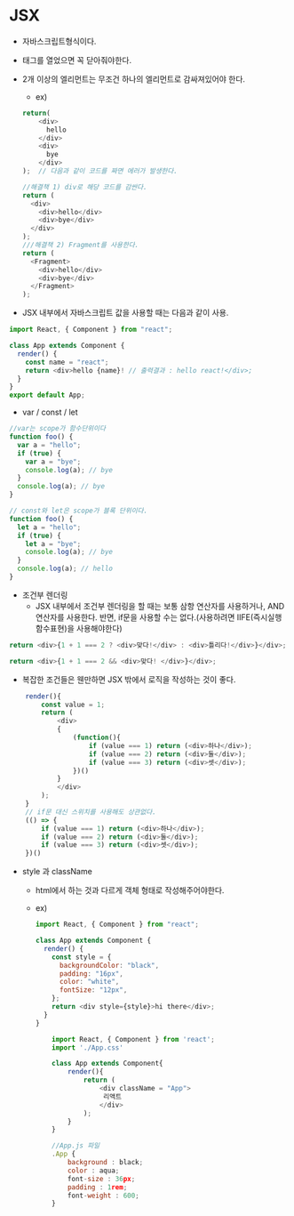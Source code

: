 # JSX

- 자바스크립트형식이다.
- 태그를 열었으면 꼭 닫아줘야한다.
- 2개 이상의 엘리먼트는 무조건 하나의 엘리먼트로 감싸져있어야 한다.

  - ex)

  ```js
  return(
      <div>
        hello
      </div>
      <div>
        bye
      </div>
  );  // 다음과 같이 코드를 짜면 에러가 발생한다.
  ```

  ```js
  //해결책 1) div로 해당 코드를 감싼다.
  return (
    <div>
      <div>hello</div>
      <div>bye</div>
    </div>
  );
  ///해결책 2) Fragment를 사용한다.
  return (
    <Fragment>
      <div>hello</div>
      <div>bye</div>
    </Fragment>
  );
  ```

- JSX 내부에서 자바스크립트 값을 사용할 때는 다음과 같이 사용.

```js
import React, { Component } from "react";

class App extends Component {
  render() {
    const name = "react";
    return <div>hello {name}! // 출력결과 : hello react!</div>;
  }
}
export default App;
```

- var / const / let

```js
//var는 scope가 함수단위이다
function foo() {
  var a = "hello";
  if (true) {
    var a = "bye";
    console.log(a); // bye
  }
  console.log(a); // bye
}
```

```js
// const와 let은 scope가 블록 단위이다.
function foo() {
  let a = "hello";
  if (true) {
    let a = "bye";
    console.log(a); // bye
  }
  console.log(a); // hello
}
```

- 조건부 렌더링
  - JSX 내부에서 조건부 렌더링을 할 때는 보통 삼항 연산자를 사용하거나, AND 연산자를 사용한다.
    반면, if문을 사용할 수는 없다.(사용하려면 IIFE(즉시실행 함수표현)을 사용해야한다)

```js
return <div>{1 + 1 === 2 ? <div>맞다!</div> : <div>틀리다!</div>}</div>;
```

```js
return <div>{1 + 1 === 2 && <div>맞다! </div>}</div>;
```

- 복잡한 조건들은 웬만하면 JSX 밖에서 로직을 작성하는 것이 좋다.

```js
    render(){
        const value = 1;
        return (
            <div>
            {
                (function(){
                    if (value === 1) return (<div>하나</div>);
                    if (value === 2) return (<div>둘</div>);
                    if (value === 3) return (<div>셋</div>);
                })()
            }
            </div>
        );
    }
    // if문 대신 스위치를 사용해도 상관없다.
    (() => {
        if (value === 1) return (<div>하나</div>);
        if (value === 2) return (<div>둘</div>);
        if (value === 3) return (<div>셋</div>);
    })()
```

- style 과 className

  - html에서 하는 것과 다르게 객체 형태로 작성해주어야한다.
  - ex)

    ```js
    import React, { Component } from "react";

    class App extends Component {
      render() {
        const style = {
          backgroundColor: "black",
          padding: "16px",
          color: "white",
          fontSize: "12px",
        };
        return <div style={style}>hi there</div>;
      }
    }
    ```

    ```js
        import React, { Component } from 'react';
        import './App.css'

        class App extends Component{
            render(){
                return (
                    <div className = "App">
                     리액트
                    </div>
                );
            }
        }

        //App.js 파일
        .App {
            background : black;
            color : aqua;
            font-size : 36px;
            padding : 1rem;
            font-weight : 600;
        }
    ```
